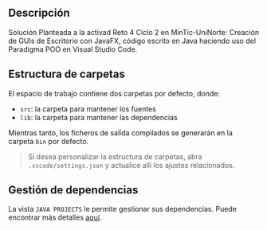 ## Descripción

Solución Planteada a la activad Reto 4 Ciclo 2 en MinTic-UniNorte: Creación de GUIs de Escritorio con JavaFX, código escrito en Java haciendo uso del Paradigma POO en Visual Studio Code.

## Estructura de carpetas

El espacio de trabajo contiene dos carpetas por defecto, donde:

- `src`: la carpeta para mantener los fuentes
- `lib`: la carpeta para mantener las dependencias

Mientras tanto, los ficheros de salida compilados se generarán en la carpeta `bin` por defecto.

> Si desea personalizar la estructura de carpetas, abra `.vscode/settings.json` y actualice allí los ajustes relacionados.

## Gestión de dependencias

La vista `JAVA PROJECTS` le permite gestionar sus dependencias. Puede encontrar más detalles [aquí](https://github.com/microsoft/vscode-java-dependency#manage-dependencies).
